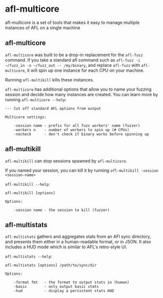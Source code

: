 # afl-multicore

afl-multicore is a set of tools that makes it easy to manage multiple instances of AFL on a single machine

## afl-multicore

`afl-multicore` was built to be a drop-in replacement for the `afl-fuzz` command. If you take a standard afl command such as `afl-fuzz -i ~/fuzz_in -o ~/fuzz_out -- /my/binary`, and replace `afl-fuzz` with `afl-multicore`, it will spin up one instance for each CPU on your machine.

Running `afl-multikill` kills these instances.

`afl-multicore` has additional options that allow you to name your fuzzing session and decide how many instances are created. You can learn more by running `afl-multicore --help`:

```
--- Cut off standard AFL options from output

Multicore settings:

	-session name - prefix for all fuzz workers' name (fuzzer)
	-workers n    - number of workers to spin up (# CPUs)
	-nocheck      - don't check if binary works before spinning up
```

## afl-multikill

`afl-multikill` can stop sessions spawned by `afl-multicore`.

If you named your session, you can kill it by running `afl-multikill -session <session-name>`

`afl-multikill --help`:

```
afl-multikill [options]

Options:

	-session name - the session to kill (fuzzer)
```

## afl-multistats

`afl-multistats` gathers and aggregates stats from an AFl sync directory, and presents them either in a human-readable format, or in JSON. It also includes a HUD mode which is similar to AFL's retro-style UI.

`afl-multistats --help`:

```
afl-multistats [options] /path/to/sync/dir

Options:

	-format fmt   - the format to output stats in (human)
	-basic        - only output basic stats
	-hud          - display a persistent stats HUD
```
